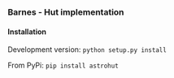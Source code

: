 ### Barnes - Hut implementation

#### Installation
Development version:
`python setup.py install`

From PyPi:
`pip install astrohut`
